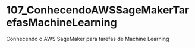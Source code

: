 # 107_ConhecendoAWSSageMakerTarefasMachineLearning
Conhecendo o AWS SageMaker para tarefas de Machine Learning
